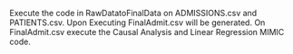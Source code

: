 Execute the code in RawDatatoFinalData on ADMISSIONS.csv and PATIENTS.csv.
Upon Executing FinalAdmit.csv will be generated.
On FinalAdmit.csv execute the Causal Analysis and Linear Regression MIMIC code.
